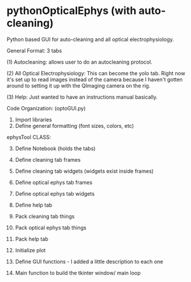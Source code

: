 # pythonOpticalEphys (with auto-cleaning) 
Python based GUI for auto-cleaning and all optical electrophysiology.

General Format: 3 tabs

(1) Autocleaning: allows user to do an autocleaning protocol. 

(2) All Optical Electrophysiology: This can become the yolo tab. Right now it's set up to read images instead of the camera because I haven't gotten around to setting it up with the QImaging camera on the rig. 

(3) Help: Just wanted to have an instructions manual basically. 

Code Organization: (optoGUI.py)

1. Import libraries
2. Define general formatting (font sizes, colors, etc)

ephysTool CLASS: 

3. Define Notebook (holds the tabs)
4. Define cleaning tab frames
5. Define cleaning tab widgets (widgets exist inside frames)
6. Define optical ephys tab frames
7. Define optical ephys tab widgets
8. Define help tab 
9. Pack cleaning tab things
10. Pack optical ephys tab things
11. Pack help tab
12. Initialize plot


13. Define GUI functions - I added a little description to each one
14. Main function to build the tkinter window/ main loop

